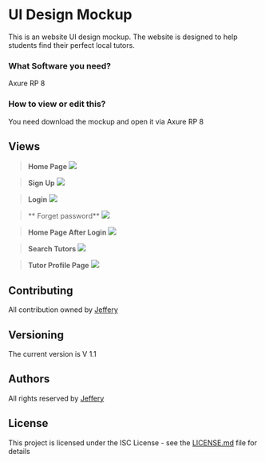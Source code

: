# UI Design Mockup

This is an website UI design mockup. The website is designed to help students find their perfect local tutors.  

### What Software you need?

Axure RP 8

### How to view or edit this?

You need download the mockup and open it via Axure RP 8

## Views
> **Home Page**
![](http://i.imgur.com/Ar7wMSj.jpg)

> **Sign Up**
![](http://i.imgur.com/IK5tI4i.jpg)

> **Login**
![](http://i.imgur.com/N9Asdju.jpg)

>** Forget password**
![](http://i.imgur.com/gLyW1N9.jpg)

> **Home Page After Login**
![](http://i.imgur.com/d5hIglH.jpg)

> **Search Tutors**
![](http://i.imgur.com/ryShVXX.jpg)

> **Tutor Profile Page**
![](http://i.imgur.com/RqM7uat.jpg)


## Contributing

All contribution owned by [Jeffery](http://www.jefferyzzy.com)

## Versioning

The current version is V 1.1

## Authors

All rights reserved by [Jeffery](http://www.jefferyzzy.com)

## License

This project is licensed under the ISC License - see the [LICENSE.md](LICENSE.md) file for details

